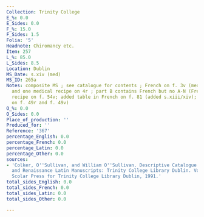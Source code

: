 ```yaml
---
Collection: Trinity College
E_%: 0.0
E_Sides: 0.0
F_%: 15.0
F_Sides: 1.5
Folia: '5'
Headnote: Chiromancy etc.
Item: 257
L_%: 85.0
L_Sides: 8.5
Location: Dublin
MS_Date: s.xiv (med)
MS_ID: 265a
Notes: composite MS ; see catalogue for contents ; French on f. 3v (medical recipes)
  and one medical recipe on 4r ; part B contains French but no A-N (French medical
  recipe on f. 54v; added table in French on f. 81 (added s.xiii/xiv); medical recipe
  on f. 49r and f. 49v)
O_%: 0.0
O_Sides: 0.0
Place_of_production: ''
Produced_for: ''
Reference: '367'
percentage_English: 0.0
percentage_French: 0.0
percentage_Latin: 0.0
percentage_Other: 0.0
sources:
- 'Colker, O''Sullivan, and William O''Sullivan. Descriptive Catalogue of the Mediaeval
  and Renaissance Latin Manuscripts: Trinity College Library Dublin. Vol. 1. Aldershot:
  Scolar Press for Trinity College Library Dublin, 1991.'
total_sides_English: 0.0
total_sides_French: 0.0
total_sides_Latin: 0.0
total_sides_Other: 0.0

---
```

